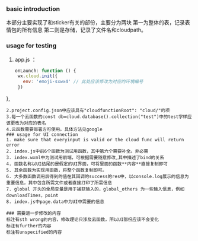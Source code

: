### basic introduction
本部分主要实现了和sticker有关的部份，主要分为两块
第一为整体的表，记录表情包的所有信息
第二则是存储，记录了文件名和cloudpath。

### usage for testing
1. app.js ：
   ```js
   onLaunch: function () {
    wx.cloud.init({
      env: 'emoji-sxwx4' // 此处应该修改为对应的环境编号
    })
  },
  ```
2.project.config.json中应该具有"cloudfunctionRoot": "cloud/"的项
3.每一个云函数的const db=cloud.database().collection("test")中的test字样应该更改为对应的表名
4.云函数需要部署方可使用。具体方法见google
### usage for UI connection
1. make sure that everyinput is valid or the cloud func will return error
2. index.js中前6个函数为测试用函数，其中第六个需要补全。非必需
3. index.wxml中为测试用前端，可根据需要随意修改,其中描述了bind的关系
4. 函数名称以UI结尾的是假定的UI界面，可将里面的函数**内容**直接复制即可
5. 其余函数为实现用函数，将整个函数复制即可。
6. 大多数函数调用后得到的值在其回调的success的res中，以console.log展示的信息为重要信息，其中包含所需文件或者直接打印了所需信息
7. global 开头的全局变量是用于捕获输入的，global_others 为一些输入信息，例如downloadTimes，point
8. index.js中page.data中为UI中需要的信息
   
### 需要进一步修改的内容
标注有sth wrong的内容，修改理论只涉及云函数，所以UI部份应该不会变化
标注有further的内容
标注有unspecified的内容
